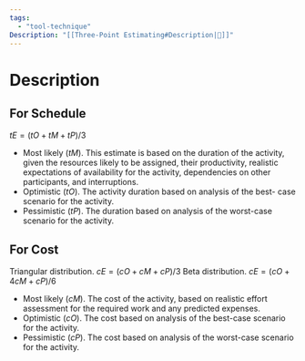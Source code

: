 ```yaml
---
tags:
  - "tool-technique"
Description: "[[Three-Point Estimating#Description|📝]]"
---
```

# Description
## For Schedule
$tE = (tO + tM + tP) / 3$
- Most likely ($tM$). This estimate is based on the duration of the activity, given the resources likely to be assigned, their productivity, realistic expectations of availability for the activity, dependencies on other participants, and interruptions.
- Optimistic ($tO$). The activity duration based on analysis of the best- case scenario for the activity.
- Pessimistic ($tP$). The duration based on analysis of the worst-case scenario for the activity.
## For Cost
Triangular distribution. $cE = (cO + cM + cP) / 3$
Beta distribution. $cE = (cO + 4cM + cP) / 6$
- Most likely ($cM$). The cost of the activity, based on realistic effort assessment for the required work and any predicted expenses.
- Optimistic ($cO$). The cost based on analysis of the best-case scenario for the activity.
- Pessimistic ($cP$). The cost based on analysis of the worst-case scenario for the activity.
